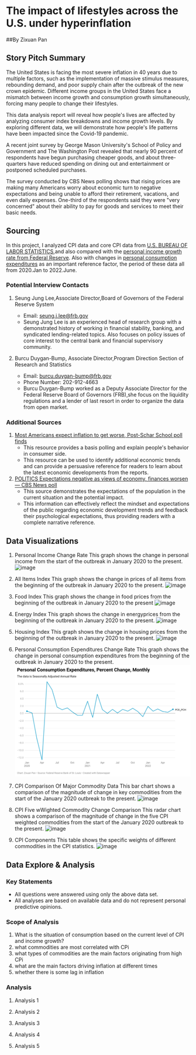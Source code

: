 # The impact of lifestyles across the U.S. under hyperinflation

##By Zixuan Pan

## Story Pitch Summary
The United States is facing the most severe inflation in 40 years due to multiple factors, such as the implementation of massive stimulus measures, rebounding demand, and poor supply chain after the outbreak of the new crown epidemic. Different income groups in the United States face a mismatch between income growth and consumption growth simultaneously, forcing many people to change their lifestyles.

This data analysis report will reveal how people's lives are affected by analyzing consumer index breakdowns and income growth levels. By exploring different data, we will demonstrate how people's life patterns have been impacted since the Covid-19 pandemic.

A recent joint survey by George Mason University's School of Policy and Government and The Washington Post revealed that nearly 90 percent of respondents have begun purchasing cheaper goods, and about three-quarters have reduced spending on dining out and entertainment or postponed scheduled purchases.

The survey conducted by CBS News polling shows that rising prices are making many Americans worry about economic turn to negative expectations and being unable to afford their retirement, vacations, and even daily expenses. One-third of the respondents said they were "very concerned" about their ability to pay for goods and services to meet their basic needs.

## Sourcing

In this project, I analyzed CPI data and core CPI data from [U.S. BUREAU OF LABOR STATISTICS](https://www.bls.gov/charts/consumer-price-index/consumer-price-index-by-category.htm),and also compared with the [personal income growth rate from Federal Reserve](https://fred.stlouisfed.org/series/PI). Also with changes in [personal consumption expenditures](https://fred.stlouisfed.org/series/PCE) as an important reference factor, the period of these data all from 2020.Jan to 2022.June.

### Potential Interview Contacts
1) Seung Jung Lee,Associate Director,Board of Governors of the Federal Reserve System
 	* Email: seung.j.lee@frb.gov 
	* Seung Jung Lee is an experienced head of research group with a demonstrated history of working in financial stability, banking, and syndicated lending-related topics. Also focuses on policy issues of core interest to the central bank and financial supervisory community.
	
2) Burcu Duygan-Bump, Associate Director,Program Direction Section of Research and Statistics
	* Email: burcu.duygan-bump@frb.gov
	* Phone Number: 202-912-4663
	* Burcu Duygan-Bump worked as a Deputy Associate Director for the Federal Reserve Board of Governors (FRB),she focus on the liquidity regulations and a lender of last resort in order to organize the data from open market.

### Additional Sources
1) [Most Americans expect inflation to get worse, Post-Schar School poll finds](https://www.washingtonpost.com/business/2022/06/09/inflation-worse-poll-americans/)
	* This resource provides a basis polling and explain people's behavior in consumer side.
	* This resource can be used to identify additional economic trends and can provide a persuasive reference for readers to learn about the latest economic developments from the reports. 
2) [POLITICS Expectations negative as views of economy, finances worsen — CBS News poll](https://www.cbsnews.com/news/economy-personal-finances-opinion-poll-2022-06-26/)
	* This source demonstrates the expectations of the population in the current situation and the potential impact.
	* This information can effectively reflect the mindset and expectations of the public regarding economic development trends and feedback their psychological expectations, thus providing readers with a complete narrative reference.

## Data Visualizations

1) Personal Income Change Rate
This graph shows the change in personal income from the start of the outbreak in January 2020 to the present.
![image](https://raw.githubusercontent.com/pan317/J124-Final/main/Personal%20income%20change%20rate.png)

2) All Items Index
This graph shows the change in prices of all items from the beginning of the outbreak in January 2020 to the present.
![image](https://raw.githubusercontent.com/pan317/J124-Final/main/all-items-in-us-city-ave.png)

3) Food Index
This graph shows the change in food prices from the beginning of the outbreak in January 2020 to the present
![image](https://raw.githubusercontent.com/pan317/J124-Final/main/food-at-home-in-us-city.png)

4) Energy Index
This graph shows the change in energyprices from the beginning of the outbreak in January 2020 to the present.
![image](https://raw.githubusercontent.com/pan317/J124-Final/main/energy-in-us-city-averag.png)

5) Housing Index
This graph shows the change in housing prices from the beginning of the outbreak in January 2020 to the present.
![image](https://raw.githubusercontent.com/pan317/J124-Final/main/housing-in-us-city-avera.png)

6) Personal Consumption Expenditures Change Rate
This graph shows the change in personal consumption expenditures from the beginning of the outbreak in January 2020 to the present.
![image](https://raw.githubusercontent.com/pan317/J124-Final/main/Personal%20Consumption%20Expenditures%20change%20rate.png)

7) CPI Comparison Of Major Commodity Data
This bar chart shows a comparison of the magnitude of change in key commodities from the start of the January 2020 outbreak to the present.
![image](https://raw.githubusercontent.com/pan317/J124-Final/main/CPI%20comparison%20of%20major%20commodity%20data.jpg)

8) CPI Five wWighted Commodity Change Comparison
This radar chart shows a comparison of the magnitude of change in the five CPI weighted commodities from the start of the January 2020 outbreak to the present.
![image](https://github.com/pan317/J124-Final/blob/main/CPI%20five%20weighted%20commodity%20change%20comparison.jpg)

9) CPI Components
This table shows the specific weights of different commodities in the CPI statistics.
![image](https://raw.githubusercontent.com/pan317/J124-Final/main/CPI%20components.png)


## Data Explore & Analysis



### Key Statements
* All questions were answered using only the above data set.
* All analyses are based on available data and do not represent personal predictive opinions.

### Scope of Analysis 
1) What is the situation of consumption based on the current level of CPI and income growth?
2) what commodities are most correlated with CPi
3) what types of commodities are the main factors originating from high CPi
4) what are the main factors driving inflation at different times
5) whether there is some lag in inflation

### Analysis
1) Analysis 1


2) Analysis 2


3) Analysis 3


4) Analysis 4


5) Analysis 5





